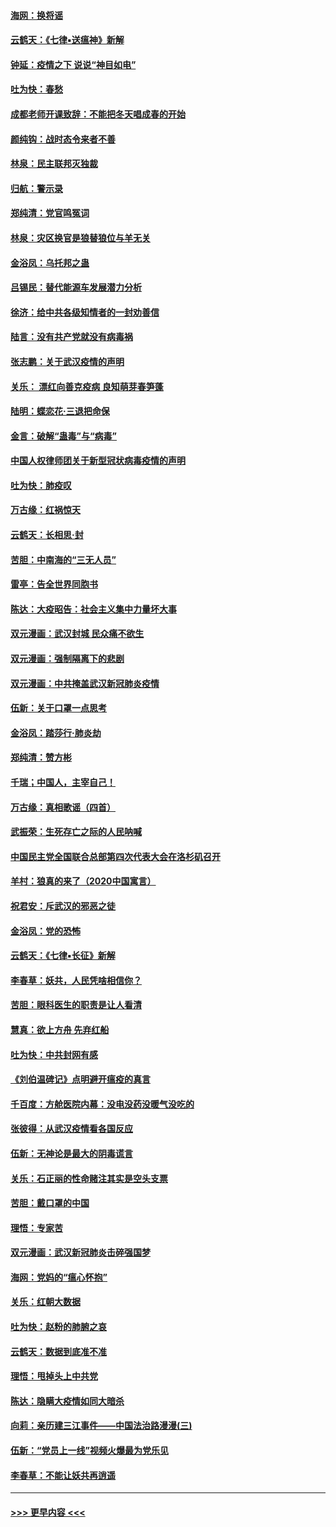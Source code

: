 #### [海网：换将谣](../pages/nsc993/n11873712.md?t=02170744) 
#### [云鹤天：《七律▪送瘟神》新解](../pages/nsc993/n11873598.md?t=02170744) 
#### [钟延：疫情之下 说说“神目如电”](../pages/nsc993/n11873121.md?t=02170744) 
#### [吐为快：春愁](../pages/nsc993/n11872801.md?t=02170744) 
#### [成都老师开课致辞：不能把冬天唱成春的开始](../pages/nsc993/n11872653.md?t=02170744) 
#### [颜纯钩：战时态令来者不善](../pages/nsc993/n11872011.md?t=02170744) 
#### [林泉：民主联邦灭独裁](../pages/nsc993/n11870998.md?t=02170744) 
#### [归航：警示录](../pages/nsc993/n11870963.md?t=02170744) 
#### [郑纯清：党官鸣冤词](../pages/nsc993/n11870938.md?t=02170744) 
#### [林泉：灾区换官是狼替狼位与羊无关](../pages/nsc993/n11870896.md?t=02170744) 
#### [金浴凤：乌托邦之蛊](../pages/nsc993/n11870879.md?t=02170744) 
#### [吕锡民：替代能源车发展潜力分析](../pages/nsc993/n11870656.md?t=02170744) 
#### [徐济：给中共各级知情者的一封劝善信](../pages/nsc993/n11868561.md?t=02170744) 
#### [陆言：没有共产党就没有病毒祸](../pages/nsc993/n11868232.md?t=02170744) 
#### [张志鹏：关于武汉疫情的声明](../pages/nsc993/n11867182.md?t=02170744) 
#### [关乐： 漂红向善克疫病 良知萌芽春笋蓬](../pages/nsc993/n11865710.md?t=02170744) 
#### [陆明：蝶恋花‧三退把命保](../pages/nsc993/n11865673.md?t=02170744) 
#### [金言：破解“蛊毒”与“病毒”](../pages/nsc993/n11864103.md?t=02170744) 
#### [中国人权律师团关于新型冠状病毒疫情的声明](../pages/nsc993/n11864249.md?t=02170744) 
#### [吐为快：肺疫叹](../pages/nsc993/n11864027.md?t=02170744) 
#### [万古缘：红祸惊天](../pages/nsc993/n11864079.md?t=02170744) 
#### [云鹤天：长相思‧封](../pages/nsc993/n11864006.md?t=02170744) 
#### [苦胆：中南海的“三无人员”](../pages/nsc993/n11862997.md?t=02170744) 
#### [雷亭：告全世界同胞书](../pages/nsc993/n11862572.md?t=02170744) 
#### [陈达：大疫昭告：社会主义集中力量坏大事](../pages/nsc993/n11859419.md?t=02170744) 
#### [双元漫画：武汉封城 民众痛不欲生](../pages/nsc993/n11859287.md?t=02170744) 
#### [双元漫画：强制隔离下的悲剧](../pages/nsc993/n11859244.md?t=02170744) 
#### [双元漫画：中共掩盖武汉新冠肺炎疫情](../pages/nsc993/n11858249.md?t=02170744) 
#### [伍新：关于口罩一点思考](../pages/nsc993/n11859195.md?t=02170744) 
#### [金浴凤：踏莎行‧肺炎劫](../pages/nsc993/n11858227.md?t=02170744) 
#### [郑纯清：赞方彬](../pages/nsc993/n11856803.md?t=02170744) 
#### [千瑞；中国人，主宰自己！](../pages/nsc993/n11856793.md?t=02170744) 
#### [万古缘：真相歌谣（四首）](../pages/nsc993/n11856263.md?t=02170744) 
#### [武振荣：生死存亡之际的人民呐喊](../pages/nsc993/n11856256.md?t=02170744) 
#### [中国民主党全国联合总部第四次代表大会在洛杉矶召开](../pages/nsc993/n11856344.md?t=02170744) 
#### [羊村：狼真的来了（2020中国寓言）](../pages/nsc993/n11856229.md?t=02170744) 
#### [祝君安：斥武汉的邪恶之徒](../pages/nsc993/n11855861.md?t=02170744) 
#### [金浴凤：党的恐怖](../pages/nsc993/n11855849.md?t=02170744) 
#### [云鹤天：《七律▪长征》新解](../pages/nsc993/n11855479.md?t=02170744) 
#### [李春草：妖共，人民凭啥相信你？](../pages/nsc993/n11855196.md?t=02170744) 
#### [苦胆：眼科医生的职责是让人看清](../pages/nsc993/n11853840.md?t=02170744) 
#### [慧真：欲上方舟 先弃红船](../pages/nsc993/n11853483.md?t=02170744) 
#### [吐为快：中共封网有感](../pages/nsc993/n11852575.md?t=02170744) 
#### [《刘伯温碑记》点明避开瘟疫的真言](../pages/nsc993/n11852128.md?t=02170744) 
#### [千百度：方舱医院内幕：没电没药没暖气没吃的](../pages/nsc993/n11850211.md?t=02170744) 
#### [张彼得：从武汉疫情看各国反应](../pages/nsc993/n11850102.md?t=02170744) 
#### [伍新：无神论是最大的阴毒谎言](../pages/nsc993/n11846129.md?t=02170744) 
#### [关乐：石正丽的性命赌注其实是空头支票](../pages/nsc993/n11846109.md?t=02170744) 
#### [苦胆：戴口罩的中国](../pages/nsc993/n11845576.md?t=02170744) 
#### [理悟：专家苦](../pages/nsc993/n11845564.md?t=02170744) 
#### [双元漫画：武汉新冠肺炎击碎强国梦](../pages/nsc993/n11843320.md?t=02170744) 
#### [海网：党妈的“瘟心怀抱”](../pages/nsc993/n11840740.md?t=02170744) 
#### [关乐：红朝大数据](../pages/nsc993/n11840675.md?t=02170744) 
#### [吐为快：赵粉的肺腑之哀](../pages/nsc993/n11840618.md?t=02170744) 
#### [云鹤天：数据到底准不准](../pages/nsc993/n11840325.md?t=02170744) 
#### [理悟：甩掉头上中共党](../pages/nsc993/n11838826.md?t=02170744) 
#### [陈达：隐瞒大疫情如同大暗杀](../pages/nsc993/n11838771.md?t=02170744) 
#### [向莉：亲历建三江事件——中国法治路漫漫(三)](../pages/nsc993/n11831825.md?t=02170744) 
#### [伍新：“党员上一线”视频火爆最为党乐见](../pages/nsc993/n11838200.md?t=02170744) 
#### [李春草：不能让妖共再逍遥](../pages/nsc993/n11838102.md?t=02170744) 

----
#### [ >>> 更早内容 <<< ](../indexes/nsc993-earlier.md)
